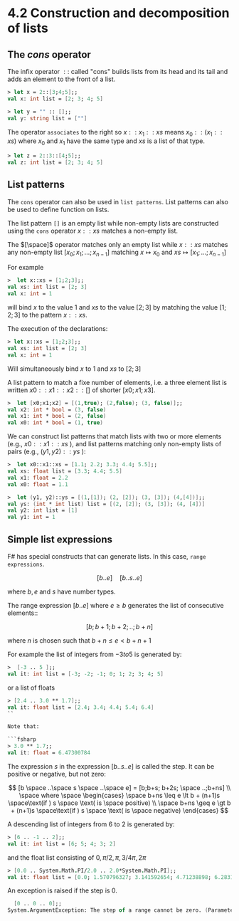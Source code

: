 # 4.2 Construction and decomposition of lists

## The $cons$ operator

The infix operator $::$ called "cons" builds lists from its head and its tail and adds an element to the front of a list.

```fsharp
> let x = 2::[3;4;5];;
val x: int list = [2; 3; 4; 5]

> let y = "" :: [];;
val y: string list = [""]
```

The operator `associates` to the right so $x::x_1::xs$ means $x_0::(x_1::xs)$ where $x_0$ and $x_1$ have the same type and $xs$ is a list of that type.

```fsharp
> let z = 2::3::[4;5];;
val z: int list = [2; 3; 4; 5]
```

## List patterns

The `cons` operator can also be used in `list patterns`.  List patterns can also be used to define function on lists.

The list pattern `[]` is an empty list while non-empty lists are constructed using the `cons` operator $x::xs$ matches a non-empty list.

The $[\space]$ operator matches only an empty list while $x::xs$ matches any non-empty list $[x_0;x_1;\dots;x_{n-1}]$ matching $x \mapsto x_0$ and $xs \mapsto [x_1; \dots; x_{n-1}]$

For example

```fsharp
>  let x::xs = [1;2;3];;
val xs: int list = [2; 3]
val x: int = 1
```

will bind $x$ to the value $1$ and $xs$ to the value $[2;3]$ by matching the value $[1;2;3]$ to the pattern $x::xs$.

The execution of the declarations:

```fsharp
> let x::xs = [1;2;3];;
val xs: int list = [2; 3]
val x: int = 1
```

Will simultaneously bind $x$ to $1$ and $xs$ to $[2;3]$

A list pattern to match a fixe number of elements, i.e. a three element list is written $x0::x1::x2::[]$ of shorter $[x0;x1;x3]$.

```fsharp
>  let [x0;x1;x2] = [(1,true); (2,false); (3, false)];;
val x2: int * bool = (3, false)
val x1: int * bool = (2, false)
val x0: int * bool = (1, true)
```

We can construct list patterns that match lists with two or more elements (e.g., $x0::x1::xs$ ), and
 list patterns matching only non-empty lists of pairs (e.g., $(y1,y2)::ys$ ):

 ```fsharp
>  let x0::x1::xs = [1.1; 2.2; 3.3; 4.4; 5.5];;
val xs: float list = [3.3; 4.4; 5.5]
val x1: float = 2.2
val x0: float = 1.1

>  let (y1, y2)::ys = [(1,[1]); (2, [2]); (3, [3]); (4,[4])];;
val ys: (int * int list) list = [(2, [2]); (3, [3]); (4, [4])]
val y2: int list = [1]
val y1: int = 1
 ```

## Simple list expressions

F# has special constructs that can generate lists. In this case, `range expressions`.

$$ [ b .. e ] \quad [ b .. s .. e ]$$

where $b, e$ and $s$ have number types.

The range expression $[b .. e]$ where $e \geq b$ generates the list of consecutive elements::

$$[b; b+1;b+2; ..; b+n]$$

where $n$ is chosen such that $b+n \leq e \lt b+n+1$

For example the list of integers from $-3 to 5$ is generated by:

```fsharp
>  [-3 .. 5 ];;
val it: int list = [-3; -2; -1; 0; 1; 2; 3; 4; 5]
```

or a list of floats

```fsharp
> [2.4 .. 3.0 ** 1.7];;
val it: float list = [2.4; 3.4; 4.4; 5.4; 6.4]
``

Note that:

```fsharp
> 3.0 ** 1.7;;
val it: float = 6.47300784
```

The expression $s$ in the expression $[b..s..e]$ is called the step. It can be positive or negative, but not zero:

$$
[b \space ..\space s \space ..\space e] = [b;b+s; b+2s; \space ..;b+ns] \\
\space where \space
\begin{cases}
  \space b+ns \leq e \lt b + (n+1)s \space\text(if ) s \space \text( is \space positive) \\
  \space b+ns \geq e \gt b + (n+1)s \space\text(if ) s \space \text( is \space negative)
\end{cases}
$$

A descending list of integers from $6$ to $2$ is generated by:

```fsharp
> [6 .. -1 .. 2];;
val it: int list = [6; 5; 4; 3; 2]
```

and the float list consisting of $0, \pi / 2, \pi, 3/4 \pi, 2\pi$

```fsharp
> [0.0 .. System.Math.PI/2.0 .. 2.0*System.Math.PI];;
val it: float list = [0.0; 1.570796327; 3.141592654; 4.71238898; 6.283185307]
```

An exception is raised if the step is $0$.

```fsharp
  [0 .. 0 .. 0];;
System.ArgumentException: The step of a range cannot be zero. (Parameter 'step')
```
